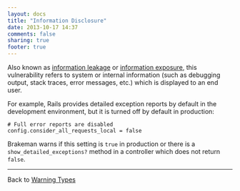 ```yaml
---
layout: docs
title: "Information Disclosure"
date: 2013-10-17 14:37
comments: false
sharing: true
footer: true
---
```


Also known as [information leakage](https://www.owasp.org/index.php/Information_Leakage) or [information exposure](http://cwe.mitre.org/data/definitions/200.html), this vulnerability refers to system or internal information (such as debugging output, stack traces, error messages, etc.) which is displayed to an end user.

For example, Rails provides detailed exception reports by default in the development environment, but it is turned off by default in production:

    # Full error reports are disabled
    config.consider_all_requests_local = false

Brakeman warns if this setting is `true` in production or there is a `show_detailed_exceptions?` method in a controller which does not return `false`.

---
Back to [Warning Types](/docs/warning_types)
